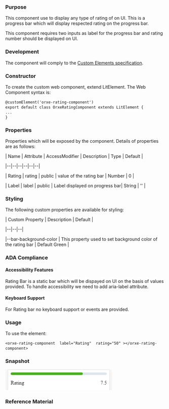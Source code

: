 ### Purpose

This component use to display any type of rating of on UI. This is a progress bar which will display respected rating on the progress bar.

This component requires two inputs as label for the progress bar and rating number should be displayed on UI.

### Development

The component will comply to the [Custom Elements specification](https://w3c.github.io/webcomponents/spec/custom/  "https://w3c.github.io/webcomponents/spec/custom/").



### Constructor

To create the custom web component, extend LitElement. The Web Component syntax is:

    @customElement('orxe-rating-component')
    export default class OrxeRatingComponent extends LitElement {
    ...
    }


>
  ### Properties  

Properties which will be exposed by the component. Details of properties are as follows:  

| Name | Attribute | AccessModifier | Description | Type | Default |

|--|--|--|--|--|--|

| Rating | rating | public | value of the rating bar | Number | 0 |

| Label | label | public | Label displayed on progress bar| String | '' |

  

### Styling

  

The following custom properties are available for styling:

| Custom Property | Description | Default |

|--|--|--|

|--bar-background-color | This property used to set background color of the rating bar | Default Green |

  

### ADA Compliance

#### Accessibility Features

  

Rating Bar is a static bar which will be dispayed on UI on the basis of values provided. To handle accessibility we need to add aria-label attribute.

  

#### Keyboard Support  

For Rating bar no keyboard support or events are provided.

  

### Usage

  

To use the element:

  

    <orxe-rating-component  label="Rating"  rating="50" ></orxe-rating-component>

  
### Snapshot
![Rating Bar Component](packages\rating-component\rating.PNG)

### Reference Material